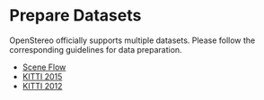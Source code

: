 # Prepare Datasets

OpenStereo officially supports multiple datasets.
Please follow the corresponding guidelines for data preparation.

- [Scene Flow](SceneFlow/README.md)
- [KITTI 2015](kitti15/README.md)
- [KITTI 2012](kitti12/README.md)
